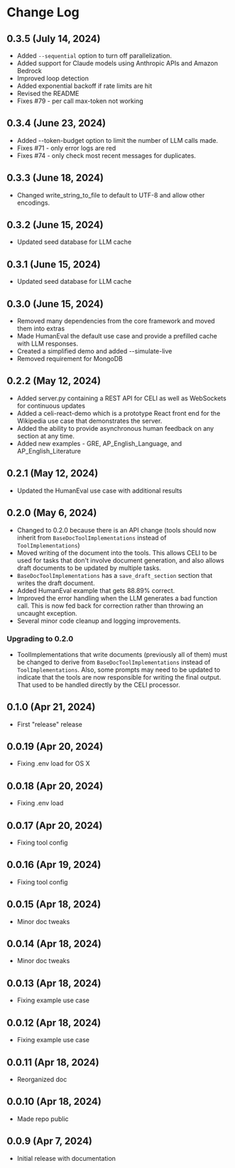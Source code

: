 # Change Log

## 0.3.5 (July 14, 2024)

* Added `--sequential` option to turn off parallelization.
* Added support for Claude models using Anthropic APIs and Amazon Bedrock
* Improved loop detection
* Added exponential backoff if rate limits are hit
* Revised the README
* Fixes #79 - per call max-token not working

## 0.3.4 (June 23, 2024)

* Added --token-budget option to limit the number of LLM calls made.
* Fixes #71 - only error logs are red
* Fixes #74 - only check most recent messages for duplicates.

## 0.3.3 (June 18, 2024)

* Changed write_string_to_file to default to UTF-8 and allow other encodings.

## 0.3.2 (June 15, 2024)

* Updated seed database for LLM cache

## 0.3.1 (June 15, 2024)

* Updated seed database for LLM cache

## 0.3.0 (June 15, 2024)

* Removed many dependencies from the core framework and moved them into extras
* Made HumanEval the default use case and provide a prefilled cache with LLM responses.
* Created a simplified demo and added --simulate-live
* Removed requirement for MongoDB

## 0.2.2 (May 12, 2024)

* Added server.py containing a REST API for CELI as well as WebSockets for continuous updates
* Added a celi-react-demo which is a prototype React front end for the Wikipedia use case that demonstrates the server.
* Added the ability to provide asynchronous human feedback on any section at any time.
* Added new examples - GRE, AP_English_Language, and AP_English_Literature

## 0.2.1 (May 12, 2024)

* Updated the HumanEval use case with additional results 

## 0.2.0 (May 6, 2024)
* Changed to 0.2.0 because there is an API change (tools should now inherit from `BaseDocToolImplementations` instead of `ToolImplementations`)
* Moved writing of the document into the tools.  This allows CELI to be used for tasks that don't involve document 
generation, and also allows draft documents to be updated by multiple tasks.
* `BaseDocToolImplementations` has a `save_draft_section` section that writes the draft document.
* Added HumanEval example that gets 88.89% correct.
* Improved the error handling when the LLM generates a bad function call.  This is now fed back for correction rather 
than throwing an uncaught exception.
* Several minor code cleanup and logging improvements.

### Upgrading to 0.2.0
* ToolImplementations that write documents (previously all of them) must be changed to derive from 
`BaseDocToolImplementations` instead of `ToolImplementations`.  Also, some prompts may need to be updated 
to indicate that the tools are now responsible for writing the final output.  That used to be handled directly
by the CELI processor.

## 0.1.0 (Apr 21, 2024)   
* First "release" release

## 0.0.19 (Apr 20, 2024)
* Fixing .env load for OS X

## 0.0.18 (Apr 20, 2024)
* Fixing .env load

## 0.0.17 (Apr 20, 2024)
* Fixing tool config

## 0.0.16 (Apr 19, 2024)
* Fixing tool config

## 0.0.15 (Apr 18, 2024)
* Minor doc tweaks

## 0.0.14 (Apr 18, 2024)
* Minor doc tweaks

## 0.0.13 (Apr 18, 2024)
* Fixing example use case

## 0.0.12 (Apr 18, 2024)
* Fixing example use case

## 0.0.11 (Apr 18, 2024)
* Reorganized doc

## 0.0.10 (Apr 18, 2024)
* Made repo public

## 0.0.9 (Apr 7, 2024)

* Initial release with documentation

